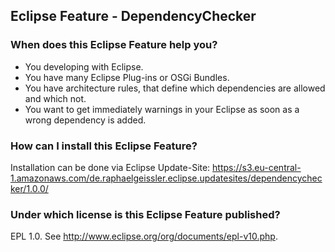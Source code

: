 ## Eclipse Feature - DependencyChecker

### When does this Eclipse Feature help you?
* You developing with Eclipse.
* You have many Eclipse Plug-ins or OSGi Bundles.
* You have architecture rules, that define which dependencies are allowed and which not.
* You want to get immediately warnings in your Eclipse as soon as a wrong dependency is added. 

### How can I install this Eclipse Feature?
Installation can be done via Eclipse Update-Site:
https://s3.eu-central-1.amazonaws.com/de.raphaelgeissler.eclipse.updatesites/dependencychecker/1.0.0/

### Under which license is this Eclipse Feature published?
EPL 1.0. See http://www.eclipse.org/org/documents/epl-v10.php.